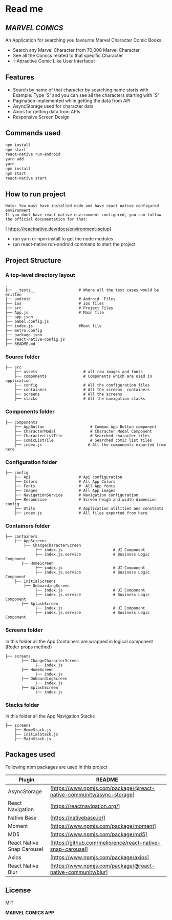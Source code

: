 # Read me
## _MARVEL COMICS_


   An Application for searching you favourite Marvel Character Comic Books. 

- Search any Marvel Character from 70,000 Marvel Character
- See all the Comics related to that specific Character
- ✨Attractive Comic Like User Interface✨

## Features

- Search by name of that character by searching name starts with
    Example: Type 'S' and you can see all the characters starting with 'S'
- Pagination implemented while getting the data from API
- AsyncStorage used for character data
- Axios for getting data from APIs
- Responsive Screen Design

## Commands used

```sh
npm install
npm start
react-native run-android
yarn add
yarn
npm install
npm start
react-native start
```
## How to run project


    Note: You must have installed node and have react native configured environment
    If you dont have react native environment configured, you can follow the official documentation for that:
    
   [ https://reactnative.dev/docs/environment-setup]
    
 - run yarn or npm install to get the node modules
 - run react-native run-android command to start the project

## Project Structure

### A top-level directory layout

    .
    ├── __tests__                   # Where all the test cases would be written
    ├── android                     # Android  Files
    ├── ios                         # ios files
    ├── src                         # Project Files
    ├── App.js                      # Main file 
    ├── app.json
    ├── babel.config.js
    ├── index.js                    #Root file
    ├── metro.config
    ├── package.json
    ├── react-native-config.js
    ├── README.md
    
### Source folder

    ├── src                  
        ├── assets                    # all raw images and fonts
        ├── components                # Components which are used in application
        ├── config                    # All the configuration files
        ├── containers                # All the screens  containers
        ├── screens                   # All the screens 
        ├── stacks                    # All the navigation stacks
        

### Components folder

    ├── components                 
        ├── AppButton                    # Common App Button component
        ├── CharacterModal               # Character Modal Component
        ├── CharacterListTile            # Searched character tiles
        ├── ComicListTile                # Searched comic list tiles
        ├── index.js                    # All the components exported from here 
        
### Configuration folder

    ├── config                 
        ├── Api                     # Api configuration
        ├── Colors                  # All App Colors
        ├── Fonts                   #  All App fonts
        ├── Images                  # All App images
        ├── NavigationService       # Navigation configuration
        ├── Responsive              # Screen heigh and width dimension config
        ├── Utils                   # Application utilities and constants
        ├── index.js                # All files exported from here

### Containers folder

    ├── containers                 
        ├── AppScreens      
            ├── ChangeCharacterScreen  
                 ├── index.js                      # UI Component
                 ├── index.js.service              # Business Logic Component
           ├── HomeScreen  
                 ├── index.js                      # UI Component
                 ├── index.js.service              # Business Logic Component
        ├── InitialScreens      
            ├── OnboardingScreen  
                 ├── index.js                      # UI Component
                 ├── index.js.service              # Business Logic Component
           ├── SplashScreen  
                 ├── index.js                      # UI Component
                 ├── index.js.service              # Business Logic Component

### Screens folder
In this folder all the App Containers are wrapped in logical component (Reder props method)

    ├── screens                 
           ├── ChangeCharacterScreen  
                 ├── index.js                      
           ├── HomeScreen  
                 ├── index.js                
           ├── OnboardingScreen  
                 ├── index.js                   
           ├── SplashScreen  
                 ├── index.js                   

### Stacks folder
In this folder all the App Navigation Stacks

    ├── screens                 
        ├── HomeStack.js 
        ├── InitialStack.js
        ├── MainStack.js



## Packages used

Following npm packages are used in this project

| Plugin | README |
| ------ | ------ |
| AsyncStorage | [https://www.npmjs.com/package/@react-native-community/async-storage] |
| React Navigation | [https://reactnavigation.org/] |
| Native Base | [https://nativebase.io/] |
| Moment | [https://www.npmjs.com/package/moment] |
| MD5 | [https://www.npmjs.com/package/md5] |
| React Native Snap Carousel | [https://github.com/meliorence/react-native-snap-carousel] |
| Axios | [https://www.npmjs.com/package/axios]|
| React Native Blur | [https://www.npmjs.com/package/@react-native-community/blur] |




## License

MIT

**MARVEL COMICS APP**
 